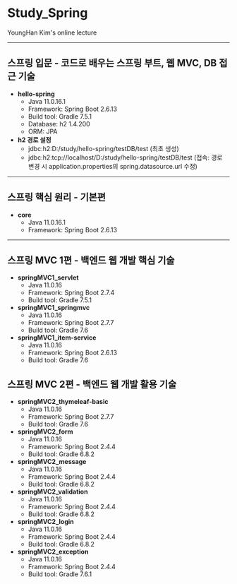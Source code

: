 # Study_Spring
YoungHan Kim's online lecture

----
## 스프링 입문 - 코드로 배우는 스프링 부트, 웹 MVC, DB 접근 기술
* **hello-spring**
  * Java 11.0.16.1
  * Framework: Spring Boot 2.6.13
  * Build tool: Gradle 7.5.1
  * Database: h2 1.4.200
  * ORM: JPA
* **h2 경로 설정**
  * jdbc:h2:D:/study/hello-spring/testDB/test (최초 생성)
  * jdbc:h2:tcp://localhost/D:/study/hello-spring/testDB/test (접속: 경로 변경 시 application.properties의 spring.datasource.url 수정)
----
## 스프링 핵심 원리 - 기본편
* **core**
  * Java 11.0.16.1
  * Framework: Spring Boot 2.6.13
----
## 스프링 MVC 1편 - 백엔드 웹 개발 핵심 기술
* **springMVC1_servlet**
  * Java 11.0.16
  * Framework: Spring Boot 2.7.4
  * Build tool: Gradle 7.5.1
* **springMVC1_springmvc**
  * Java 11.0.16
  * Framework: Spring Boot 2.7.7
  * Build tool: Gradle 7.6
* **springMVC1_item-service**
  * Java 11.0.16
  * Framework: Spring Boot 2.6.13
  * Build tool: Gradle 7.6

## 스프링 MVC 2편 - 백엔드 웹 개발 활용 기술
* **springMVC2_thymeleaf-basic**
  * Java 11.0.16
  * Framework: Spring Boot 2.7.7
  * Build tool: Gradle 7.6
* **springMVC2_form**
  * Java 11.0.16
  * Framework: Spring Boot 2.4.4
  * Build tool: Gradle 6.8.2
* **springMVC2_message**
  * Java 11.0.16
  * Framework: Spring Boot 2.4.4
  * Build tool: Gradle 6.8.2
* **springMVC2_validation**
  * Java 11.0.16
  * Framework: Spring Boot 2.4.4
  * Build tool: Gradle 6.8.2
* **springMVC2_login**
  * Java 11.0.16
  * Framework: Spring Boot 2.4.4
  * Build tool: Gradle 6.8.2
* **springMVC2_exception**
  * Java 11.0.16
  * Framework: Spring Boot 2.4.4
  * Build tool: Gradle 7.6.1